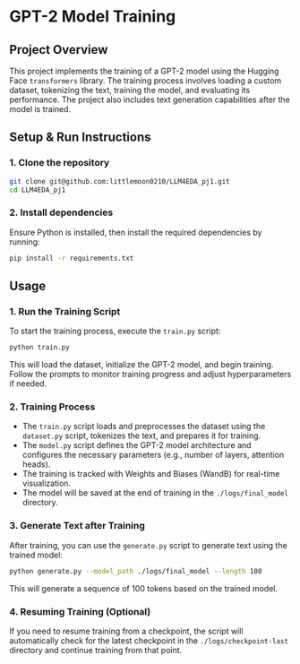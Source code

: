 
# GPT-2 Model Training

## Project Overview
This project implements the training of a GPT-2 model using the Hugging Face `transformers` library. The training process involves loading a custom dataset, tokenizing the text, training the model, and evaluating its performance. The project also includes text generation capabilities after the model is trained.

## Setup & Run Instructions

### 1. **Clone the repository**
   ```bash
   git clone git@github.com:littlemoon0210/LLM4EDA_pj1.git
   cd LLM4EDA_pj1
   ```

### 2. **Install dependencies**
   Ensure Python is installed, then install the required dependencies by running:
   ```bash
   pip install -r requirements.txt
   ```

## Usage

### 1. **Run the Training Script**
   To start the training process, execute the `train.py` script:
   ```bash
   python train.py
   ```
   This will load the dataset, initialize the GPT-2 model, and begin training. Follow the prompts to monitor training progress and adjust hyperparameters if needed.

### 2. **Training Process**
   - The `train.py` script loads and preprocesses the dataset using the `dataset.py` script, tokenizes the text, and prepares it for training.
   - The `model.py` script defines the GPT-2 model architecture and configures the necessary parameters (e.g., number of layers, attention heads).
   - The training is tracked with Weights and Biases (WandB) for real-time visualization.
   - The model will be saved at the end of training in the `./logs/final_model` directory.

### 3. **Generate Text after Training**
   After training, you can use the `generate.py` script to generate text using the trained model:
   ```bash
   python generate.py --model_path ./logs/final_model --length 100
   ```
   This will generate a sequence of 100 tokens based on the trained model.

### 4. **Resuming Training (Optional)**
   If you need to resume training from a checkpoint, the script will automatically check for the latest checkpoint in the `./logs/checkpoint-last` directory and continue training from that point.
